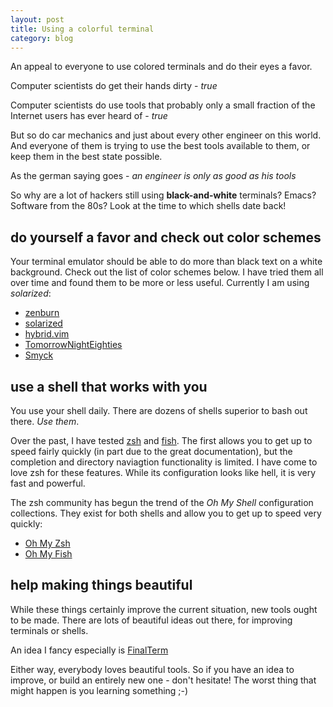 ```yaml
---
layout: post
title: Using a colorful terminal
category: blog
---
```

An appeal to everyone to use colored terminals
and do their eyes a favor.

Computer scientists do get their hands dirty - *true*

Computer scientists do use tools that probably only a small fraction
of the Internet users has ever heard of - *true*

But so do car  mechanics and just about every other engineer on this world.
And everyone of them is trying to use the best tools available to them,
or keep them in the best state possible.

As the german saying goes - *an engineer is only as good as his tools*

So why are a lot of hackers still using **black-and-white** terminals?
Emacs? Software from the 80s? Look at the time to which shells date back!

<!-- A lot of concepts from the past are so tweaked by now that they *cry* for an overhaul! -->

## do yourself a favor and check out color schemes
Your terminal emulator should be able to do more than black text on a white background.
Check out the list of color schemes below. I have tried them all over time and found them
to be more or less useful. Currently I am using *solarized*:

* [zenburn](http://slinky.imukuppi.org/zenburn/)
* [solarized](http://ethanschoonover.com/solarized)
* [hybrid.vim](https://github.com/w0ng/vim-hybrid)
* [TomorrowNightEighties](https://github.com/ChrisKempson/Tomorrow-Theme)
* [Smyck](http://color.smyck.org/)

## use a shell that works with you
You use your shell daily. There are dozens of shells superior to bash
out there. *Use them*.

Over the past, I have tested [zsh](http://zsh.org) and [fish](http://fishshell.com).
The first allows you to get up to speed fairly quickly (in part due to the great documentation),
but the completion and directory naviagtion functionality is limited. I have come to love zsh for these features.
While its configuration looks like hell, it is very fast and powerful.

The zsh community has begun the trend of the *Oh My Shell* configuration collections.
They exist for both shells and allow you to get up to speed very quickly:

* [Oh My Zsh](https://github.com/robbyrussell/oh-my-zsh)
* [Oh My Fish](https://github.com/bpinto/oh-my-fish)

## help making things beautiful
While these things certainly improve the current situation, new tools ought to be made.
There are lots of beautiful ideas out there, for improving terminals or shells.

An idea I fancy especially is [FinalTerm](http://finalterm.org/)

Either way, everybody loves beautiful tools. So if you have an idea to improve,
or build an entirely new one - don't hesitate! The worst thing that might happen is you learning something ;-)
